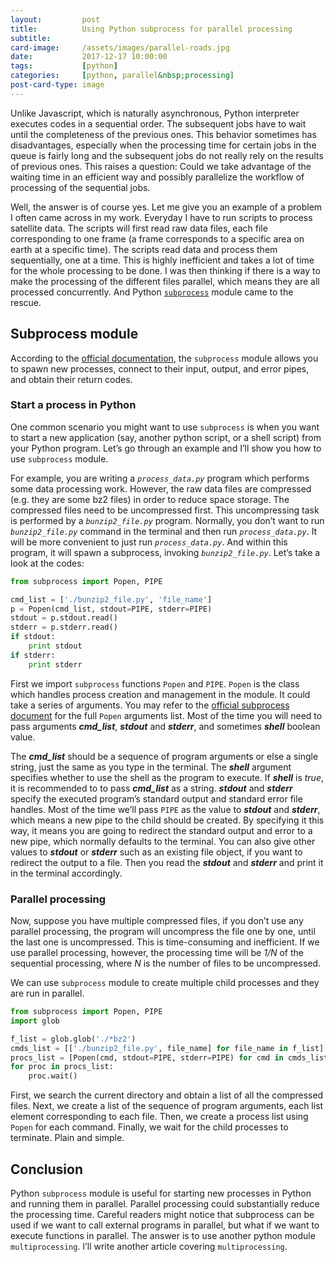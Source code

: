 ```yaml
---
layout:         post
title:          Using Python subprocess for parallel processing
subtitle:       
card-image:     /assets/images/parallel-roads.jpg
date:           2017-12-17 10:00:00
tags:           [python]
categories:     [python, parallel&nbsp;processing]
post-card-type: image
---
```


Unlike Javascript, which is naturally asynchronous, Python interpreter executes codes in a sequential order. The subsequent jobs have to wait until the completeness of the previous ones. This behavior sometimes has disadvantages, especially when the processing time for certain jobs in the queue is fairly long and the subsequent jobs do not really rely on the results of previous ones. This raises a question: Could we take advantage of the waiting time in an efficient way and possibly parallelize the workflow of processing of the sequential jobs.

Well, the answer is of course yes. Let me give you an example of a problem I often came across in my work. Everyday I have to run scripts to process satellite data. The scripts will first read raw data files, each file corresponding to one frame (a frame corresponds to a specific area on earth at a specific time). The scripts read data and process them sequentially, one at a time. This is highly inefficient and takes a lot of time for the whole processing to be done. I was then thinking if there is a way to make the processing of the different files parallel, which means they are all processed concurrently. And Python [`subprocess`](https://docs.python.org/3/library/subprocess.html) module came to the rescue.

## Subprocess module
According to the [official documentation](https://docs.python.org/3/library/subprocess.html), the `subprocess` module allows you to spawn new processes, connect to their input, output, and error pipes, and obtain their return codes.

### Start a process in Python
One common scenario you might want to use `subprocess` is when you want to start a new application (say, another python script, or a shell script) from your Python program.  Let’s go through an example and I’ll show you how to use `subprocess` module.

For example, you are writing a *`process_data.py`* program which performs some data processing work. However, the raw data files are compressed (e.g. they are some bz2 files) in order to reduce space storage.  The compressed files need to be uncompressed first. This uncompressing task is performed by a *`bunzip2_file.py`* program. Normally, you don’t want to run *`bunzip2_file.py`* command in the terminal and then run *`process_data.py`*. It will be more convenient to just run *`process_data.py`*. And within this program, it will spawn a subprocess, invoking *`bunzip2_file.py`*.  Let’s take a look at the codes:

```python
from subprocess import Popen, PIPE

cmd_list = ['./bunzip2_file.py', 'file_name']
p = Popen(cmd_list, stdout=PIPE, stderr=PIPE)
stdout = p.stdout.read()
stderr = p.stderr.read()
if stdout:
	print stdout
if stderr:
	print stderr
```

First we import `subprocess` functions `Popen` and `PIPE`. `Popen` is the class which handles process creation and management in the module. It could take a series of arguments. You may refer to the [official subprocess document](https://docs.python.org/3/library/subprocess.html#subprocess.Popen) for the full `Popen` arguments list. Most of the time you will need to pass arguments _**cmd_list**_, _**stdout**_ and _**stderr**_, and sometimes _**shell**_ boolean value.

The _**cmd_list**_ should be a sequence of program arguments or else a single string, just the same as you type in the terminal. The _**shell**_ argument specifies whether to use the shell as the program to execute. If _**shell**_ is _true_, it is recommended to to pass _**cmd_list**_ as a string. _**stdout**_ and _**stderr**_ specify the executed program’s standard output and standard error file handles. Most of the time we’ll pass `PIPE` as the value to _**stdout**_ and _**stderr**_, which means a new pipe to the child should be created. By specifying it this way, it means you are going to redirect the standard output and error to a new pipe, which normally defaults to the terminal. You can also give other values to _**stdout**_ or _**stderr**_ such as an existing file object, if you want to redirect the output to a file. Then you read the _**stdout**_ and _**stderr**_ and print it in the terminal accordingly.

### Parallel processing  

Now, suppose you have multiple compressed files, if you don’t use any parallel processing, the program will uncompress the file one by one, until the last one is uncompressed. This is time-consuming and inefficient. If we use parallel processing, however, the processing time will be _1/N_ of the sequential processing, where _N_ is the number of files to be uncompressed.

We can use `subprocess` module to create multiple child processes and they are run in parallel.

```python
from subprocess import Popen, PIPE
import glob

f_list = glob.glob('./*bz2')
cmds_list = [['./bunzip2_file.py', file_name] for file_name in f_list]
procs_list = [Popen(cmd, stdout=PIPE, stderr=PIPE) for cmd in cmds_list]
for proc in procs_list:
	proc.wait()
```

First, we search the current directory and obtain a list of all the compressed files. Next, we create a list of the sequence of program arguments, each list element corresponding to each file. Then, we create a process list using `Popen` for each command. Finally, we wait for the child processes to terminate. Plain and simple.

## Conclusion
Python `subprocess` module is useful for starting new processes in Python and running them in parallel. Parallel processing could substantially reduce the processing time. Careful readers might notice that subprocess can be used if we want to call external programs in parallel, but what if we want to execute functions in parallel. The answer is to use another python module `multiprocessing`. I’ll write another article covering `multiprocessing`.
